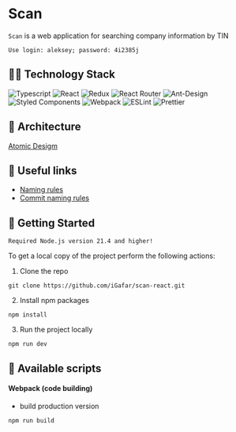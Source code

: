 # Scan

`Scan` is a web application for searching company information by TIN

`Use login: aleksey; password: 4i2385j`

## 👨‍💻 Technology Stack

![Typescript](https://img.shields.io/badge/TypeScript-3178C6.svg?style=for-the-badge&logo=TypeScript&logoColor=white)
![React](https://img.shields.io/badge/react-%2320232a.svg?style=for-the-badge&logo=react&logoColor=%2361DAFB)
![Redux](https://img.shields.io/badge/redux-%23593d88.svg?style=for-the-badge&logo=redux&logoColor=white)
![React Router](https://img.shields.io/badge/React_Router-CA4245?style=for-the-badge&logo=react-router&logoColor=white)
![Ant-Design](https://img.shields.io/badge/-AntDesign-%230170FE?style=for-the-badge&logo=ant-design&logoColor=white)
![Styled Components](https://img.shields.io/badge/styled--components-DB7093?style=for-the-badge&logo=styled-components&logoColor=white)
![Webpack](https://img.shields.io/badge/webpack-%238DD6F9.svg?style=for-the-badge&logo=webpack&logoColor=black)
![ESLint](https://img.shields.io/badge/ESLint-4B3263?style=for-the-badge&logo=eslint&logoColor=white)
![Prettier](https://img.shields.io/badge/prettier-%23F7B93E.svg?style=for-the-badge&logo=prettier&logoColor=black)

## 📝 Architecture

[Atomic Desigm](https://atomicdesign.bradfrost.com/chapter-2/)

## 🔗 Useful links

- [Naming rules](./docs/naming-rules.md)
- [Сommit naming rules](https://www.conventionalcommits.org/en/v1.0.0/)

## 🏃 Getting Started

`Required Node.js version 21.4 and higher!`

To get a local copy of the project perform the following actions:

1. Clone the repo

```
git clone https://github.com/iGafar/scan-react.git
```

2. Install npm packages

```
npm install
```

3. Run the project locally

```
npm run dev
```

## 📜 Available scripts

#### Webpack (code building)

- build production version

```
npm run build
```
